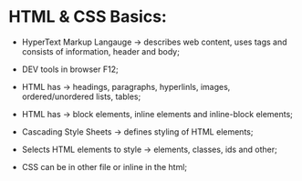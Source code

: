 # HTML & CSS Basics:

- HyperText Markup Langauge -> describes web content, uses tags and consists of information, header and body;
- DEV tools in browser F12;
- HTML has -> headings, paragraphs, hyperlinls, images, ordered/unordered lists, tables;
- HTML has -> block elements, inline elements and inline-block elements;

- Cascading Style Sheets -> defines styling of HTML elements;
- Selects HTML elements to style -> elements, classes, ids and other;
- CSS can be in other file or inline in the html;


